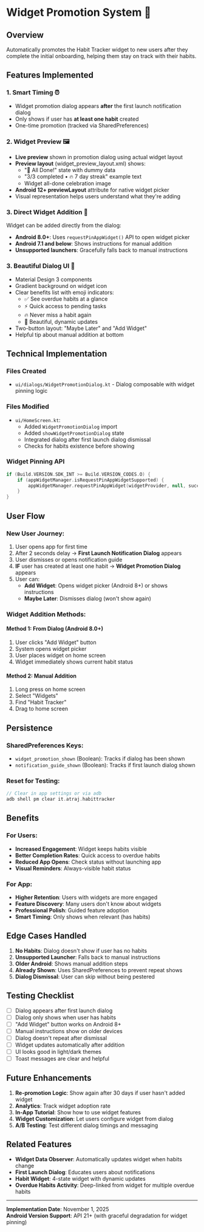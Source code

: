 # Widget Promotion System 🎯

## Overview
Automatically promotes the Habit Tracker widget to new users after they complete the initial onboarding, helping them stay on track with their habits.

## Features Implemented

### 1. **Smart Timing** ⏰
- Widget promotion dialog appears **after** the first launch notification dialog
- Only shows if user has **at least one habit** created
- One-time promotion (tracked via SharedPreferences)

### 2. **Widget Preview** 🖼️
- **Live preview** shown in promotion dialog using actual widget layout
- **Preview layout** (widget_preview_layout.xml) shows:
  - "🎉 All Done!" state with dummy data
  - "3/3 completed • 🔥 7 day streak" example text
  - Widget all-done celebration image
- **Android 12+ previewLayout** attribute for native widget picker
- Visual representation helps users understand what they're adding

### 3. **Direct Widget Addition** 📲
Widget can be added directly from the dialog:
- **Android 8.0+**: Uses `requestPinAppWidget()` API to open widget picker
- **Android 7.1 and below**: Shows instructions for manual addition
- **Unsupported launchers**: Gracefully falls back to manual instructions

### 3. **Beautiful Dialog UI** 🎨
- Material Design 3 components
- Gradient background on widget icon
- Clear benefits list with emoji indicators:
  - ✅ See overdue habits at a glance
  - ⚡ Quick access to pending tasks
  - 🔥 Never miss a habit again
  - 🎨 Beautiful, dynamic updates
- Two-button layout: "Maybe Later" and "Add Widget"
- Helpful tip about manual addition at bottom

## Technical Implementation

### Files Created
- `ui/dialogs/WidgetPromotionDialog.kt` - Dialog composable with widget pinning logic

### Files Modified
- `ui/HomeScreen.kt`:
  - Added `WidgetPromotionDialog` import
  - Added `showWidgetPromotionDialog` state
  - Integrated dialog after first launch dialog dismissal
  - Checks for habits existence before showing

### Widget Pinning API
```kotlin
if (Build.VERSION.SDK_INT >= Build.VERSION_CODES.O) {
    if (appWidgetManager.isRequestPinAppWidgetSupported) {
        appWidgetManager.requestPinAppWidget(widgetProvider, null, successCallback)
    }
}
```

## User Flow

### New User Journey:
1. User opens app for first time
2. After 2 seconds delay → **First Launch Notification Dialog** appears
3. User dismisses or opens notification guide
4. **IF** user has created at least one habit → **Widget Promotion Dialog** appears
5. User can:
   - **Add Widget**: Opens widget picker (Android 8+) or shows instructions
   - **Maybe Later**: Dismisses dialog (won't show again)

### Widget Addition Methods:

#### Method 1: From Dialog (Android 8.0+)
1. User clicks "Add Widget" button
2. System opens widget picker
3. User places widget on home screen
4. Widget immediately shows current habit status

#### Method 2: Manual Addition
1. Long press on home screen
2. Select "Widgets"
3. Find "Habit Tracker"
4. Drag to home screen

## Persistence

### SharedPreferences Keys:
- `widget_promotion_shown` (Boolean): Tracks if dialog has been shown
- `notification_guide_shown` (Boolean): Tracks if first launch dialog shown

### Reset for Testing:
```kotlin
// Clear in app settings or via adb
adb shell pm clear it.atraj.habittracker
```

## Benefits

### For Users:
- **Increased Engagement**: Widget keeps habits visible
- **Better Completion Rates**: Quick access to overdue habits
- **Reduced App Opens**: Check status without launching app
- **Visual Reminders**: Always-visible habit status

### For App:
- **Higher Retention**: Users with widgets are more engaged
- **Feature Discovery**: Many users don't know about widgets
- **Professional Polish**: Guided feature adoption
- **Smart Timing**: Only shows when relevant (has habits)

## Edge Cases Handled

1. **No Habits**: Dialog doesn't show if user has no habits
2. **Unsupported Launcher**: Falls back to manual instructions
3. **Older Android**: Shows manual addition steps
4. **Already Shown**: Uses SharedPreferences to prevent repeat shows
5. **Dialog Dismissal**: User can skip without being pestered

## Testing Checklist

- [ ] Dialog appears after first launch dialog
- [ ] Dialog only shows when user has habits
- [ ] "Add Widget" button works on Android 8+
- [ ] Manual instructions show on older devices
- [ ] Dialog doesn't repeat after dismissal
- [ ] Widget updates automatically after addition
- [ ] UI looks good in light/dark themes
- [ ] Toast messages are clear and helpful

## Future Enhancements

1. **Re-promotion Logic**: Show again after 30 days if user hasn't added widget
2. **Analytics**: Track widget adoption rate
3. **In-App Tutorial**: Show how to use widget features
4. **Widget Customization**: Let users configure widget from dialog
5. **A/B Testing**: Test different dialog timings and messaging

## Related Features

- **Widget Data Observer**: Automatically updates widget when habits change
- **First Launch Dialog**: Educates users about notifications
- **Habit Widget**: 4-state widget with dynamic updates
- **Overdue Habits Activity**: Deep-linked from widget for multiple overdue habits

---

**Implementation Date**: November 1, 2025  
**Android Version Support**: API 21+ (with graceful degradation for widget pinning)
